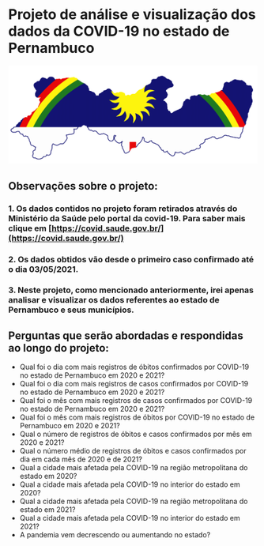 # Projeto de análise e visualização dos dados da COVID-19 no estado de Pernambuco
![bandeira](https://github.com/pedroolins/COVID-19-ANALISE-PERNAMBUCO/blob/main/dados/bandeira-pernambuco.png)
## Observações sobre o projeto:
### 1. Os dados contidos no projeto foram retirados através do Ministério da Saúde pelo portal da covid-19. Para saber mais clique em [https://covid.saude.gov.br/](https://covid.saude.gov.br/)
### 2. Os dados obtidos vão desde o primeiro caso confirmado até o dia 03/05/2021.
### 3. Neste projeto, como mencionado anteriormente, irei apenas analisar e visualizar os dados referentes ao estado de Pernambuco e seus municípios.
## Perguntas que serão abordadas e respondidas ao longo do projeto: 
   * Qual foi o dia com mais registros de óbitos confirmados por COVID-19 no estado de Pernambuco em 2020 e 2021?
   * Qual foi o dia com mais registros de casos confirmados por COVID-19 no estado de Pernambuco em 2020 e 2021?
   * Qual foi o mês com mais registros de casos confirmados por COVID-19 no estado de Pernambuco em 2020 e 2021?
   * Qual foi o mês com mais registros de óbitos por COVID-19 no estado de Pernambuco em 2020 e 2021?
   * Qual o número de registros de óbitos e casos confirmados por mês em 2020 e 2021?
   * Qual o número médio de registros de óbitos e casos confirmados por dia em cada mês de 2020 e de 2021?
   * Qual a cidade mais afetada pela COVID-19 na região metropolitana do estado em 2020?
   * Qual a cidade mais afetada pela COVID-19 no interior do estado em 2020?
   * Qual a cidade mais afetada pela COVID-19 na região metropolitana do estado em 2021?
   * Qual a cidade mais afetada pela COVID-19 no interior do estado em 2021?
   * A pandemia vem decrescendo ou aumentando no estado? 
